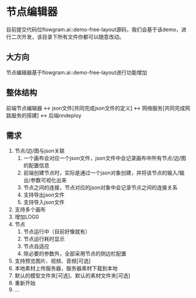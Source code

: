 
# 节点编辑器

目前提交代码位flowgram.ai::demo-free-layout源码，我们会基于该demo，进行二次开发，该目录下所有文件你都可以随意改动。

## 大方向

节点编辑器基于flowgram.ai::demo-free-layout进行功能增加

## 整体结构

前端节点编辑器 <-> json文件[共同完成json文件的定义] <-> 网络服务[共同完成网路服务的搭建] <-> 后端nndeploy

## 需求

1. 节点/边/图与json关联
   1. 一个画布会对应一个json文件，json文件中会记录画布中所有节点/边/图的配置信息
   2. 前端创建节点时，实际是通过一个json对象创建，并将该节点的输入/输出/参数可视化出来
   3. 节点之间的连接，节点对应的json对象中会记录节点之间的连接关系
   4. 支持导出json文件
   5. 支持导入json文件
2. 支持多个画布
3. 增加LOG0
4. 节点
   1. 节点运行中（目前好像就有）
   2. 节点运行耗时显示
   3. 节点自适应
   4. 除必要的参数外，全部采用节点的侧边栏配置
5. 支持预览图片、视频、音频[可选]
6. 本地素材上传服务器，服务器素材下载到本地
7. 默认的模型文件夹[可选]、默认的素材文件夹[可选]
8. 重新开始
9. ... 
